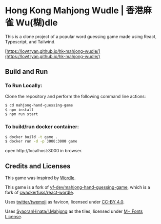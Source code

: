 # Hong Kong Mahjong Wudle | 香港麻雀 Wu(糊)dle

This is a clone project of a popular word guessing game made using React, Typescript, and Tailwind.

[https://lowtryan.github.io/hk-mahjong-wudle/](https://lowtryan.github.io/hk-mahjong-wudle/)

## Build and Run

### To Run Locally:

Clone the repository and perform the following command line actions:

```bash
$ cd mahjong-hand-guessing-game
$ npm install
$ npm run start
```

### To build/run docker container:

```bash
$ docker build -t game .
$ docker run -d -p 3000:3000 game
```

open http://localhost:3000 in browser.

## Credits and Licenses

This game was inspired by [Wordle](https://www.powerlanguage.co.uk/wordle/).

This game is a fork of [yf-dev/mahjong-hand-guessing-game](https://github.com/yf-dev/mahjong-hand-guessing-game), which is a fork of [cwackerfuss/react-wordle](https://github.com/cwackerfuss/react-wordle).

Uses [twitter/twemoji](https://github.com/twitter/twemoji) as favicon, licensed under [CC-BY 4.0](https://creativecommons.org/licenses/by/4.0/).

Uses [SyaoranHinata/I.Mahjong](https://github.com/SyaoranHinata/I.Mahjong) as the tiles, licensed under [M+ Fonts License](https://mplusfonts.github.io/).
